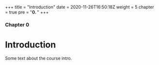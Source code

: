+++
title = "Introduction"
date = 2020-11-26T16:50:18Z
weight = 5
chapter = true
pre = "<b>0. </b>"
+++

### Chapter 0

# Introduction

Some text about the course intro.
